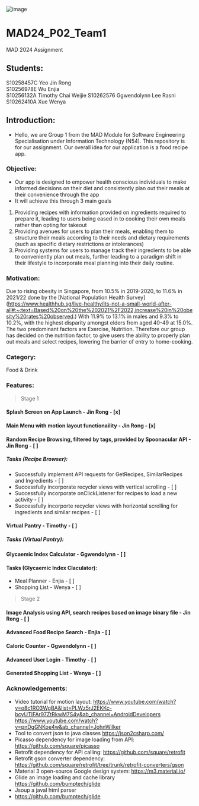 ![image](https://github.com/enjiawu/MAD24_P02_Team1/assets/133361144/826a5292-c18b-4f23-97dd-67c8f00aea17)
# MAD24_P02_Team1
MAD 2024 Assignment
## Students:
S10258457C Yeo Jin Rong  
S10256978E Wu Enjia  
S10256132A Timothy Chai Weijie
S10262576 Ggwendolynn Lee Rasni 
S10262410A Xue Wenya 

## Introduction:
- Hello, we are Group 1 from the MAD Module for Software Engineering Specialisation under Information Technology (N54).
This repository is for our assignment.
Our overall idea for our application is a food recipe app.

### Objective:
- Our app is designed to empower health conscious individuals to make informed decisions on their diet and consistently plan out their meals at their convenience through the app
- It will achieve this through 3 main goals
1) Providing recipes with information provided on ingredients required to prepare it, leading to users being eased in to cooking their own meals rather than opting for takeout
2) Providing avenues for users to plan their meals, enabling them to structure their meals according to their needs and dietary requirements (such as specific dietary restrictions or intolerances)
3) Providing systems for users to manage track their ingredients to be able to conveniently plan out meals, further leading to a paradigm shift in their lifestyle to incorporate meal planning into their daily routine.

### Motivation:
Due to rising obesity in Singapore, from 10.5% in 2019-2020, to 11.6% in 2021/22 done by the [National Population Health Survey] (https://www.healthhub.sg/live-healthy/its-not-a-small-world-after-all#:~:text=Based%20on%20the%202021%2F2022,increase%20in%20obesity%20rates%20observed.) With 11.9% to 13.1% in males and 9.3% to 10.2%, with the highest disparity amongst elders from aged 40-49 at 15.0%. The two predominant factors are Exercise, Nutrition. 
Therefore our group has decided on the nutrition factor, to give users the ability to properly plan out meals and select recipes, lowering the barrier of entry to home-cooking.

### Category:
Food & Drink

### Features:
> Stage 1
#### Splash Screen on App Launch - Jin Rong - [x]
#### Main Menu with motion layout functionaility - Jin Rong - [x]
#### Random Recipe Browsing, filtered by tags, provided by Spoonacular API - Jin Rong - [ ]
##### Tasks (Recipe Browser):
- Successfully implement API requests for GetRecipes, SimilarRecipes and Ingredients - [ ]
- Successfully incorporate recycler views with vertical scrolling - [ ]
- Successfully incorporate onClickListener for recipes to load a new activity - [ ]
- Successfully incorporte recycler views with horizontal scrolling for ingredients and similar recipes - [ ]
#### Virtual Pantry - Timothy - [ ]
##### Tasks (Virtual Pantry):
#### Glycaemic Index Calculator - Ggwendolynn - [ ]
#### Tasks (Glycaemic Index Claculator):
- Meal Planner - Enjia - [ ]
- Shopping List - Wenya - [ ]
> Stage 2
#### Image Analysis using API, search recipes based on image binary file - Jin Rong - [ ]
#### Advanced Food Recipe Search - Enjia - [ ]
#### Caloric Counter - Ggwendolynn - [ ]
#### Advanced User Login - Timothy - [ ]
#### Generated Shopping List - Wenya - [ ]
### Acknowledgements:
- Video tutorial for motion layout:
https://www.youtube.com/watch?v=o8c1RO3WgBA&list=PLWz5rJ2EKKc-bcyUTIFAr97ZtRkwM7S4y&ab_channel=AndroidDevelopers
https://www.youtube.com/watch?v=pnDgGNKoe4w&ab_channel=JohnWilker
- Tool to convert json to java classes
https://json2csharp.com/
- Picasso dependency for image loading from API:
https://github.com/square/picasso
- Retrofit dependency for API calling:
https://github.com/square/retrofit
- Retrofit gson converter dependency:
https://github.com/square/retrofit/tree/trunk/retrofit-converters/gson
- Material 3 open-source Google design system:
https://m3.material.io/
- Glide an image loading and cache library
https://github.com/bumptech/glide
- Jsoup a javal html parser 
- https://github.com/bumptech/glide


